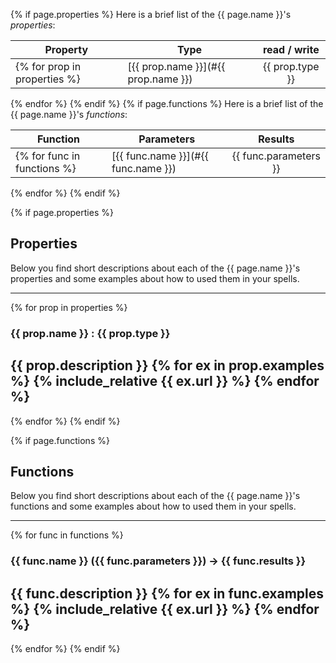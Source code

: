 {% if page.properties %}
Here is a brief list of the {{ page.name }}'s *properties*:

| Property             | Type          | read / write |
| ---------------------|---------------| :-----------:|
{% for prop in properties %}| [{{ prop.name }}](#{{ prop.name }}) | {{ prop.type }} | {{ prop.access }} |
{% endfor %}
{% endif %}
{% if page.functions %}
Here is a brief list of the {{ page.name }}'s *functions*:

| Function             | Parameters    | Results      |
| ---------------------|---------------| :-----------:|
{% for func in functions %}| [{{ func.name }}](#{{ func.name }}) | {{ func.parameters }} | {{ func.results }} |
{% endfor %}
{% endif %}

{% if page.properties %}
## Properties

Below you find short descriptions about each of the {{ page.name }}'s properties
and some examples about how to used them in your spells.

---
{% for prop in properties %}
<a style="position:relative; top:-70px; display:block;" name="{{ prop.name }}"></a>
### {{ prop.name }} : {{ prop.type }}
{{ prop.description }}
{% for ex in prop.examples %}
{% include_relative {{ ex.url }} %}
{% endfor %}
---
{% endfor %}
{% endif %}

{% if page.functions %}
## Functions

Below you find short descriptions about each of the {{ page.name }}'s functions
and some examples about how to used them in your spells.

---
{% for func in functions %}
<a style="position:relative; top:-70px; display:block;" name="{{ func.name }}"></a>
### {{ func.name }} ({{ func.parameters }}) -> {{ func.results }}
{{ func.description }}
{% for ex in func.examples %}
{% include_relative {{ ex.url }} %}
{% endfor %}
---
{% endfor %}
{% endif %}
